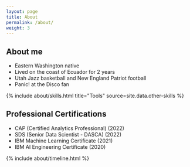 ```yaml
---
layout: page
title: About
permalink: /about/
weight: 3
---
```


## **About me**
* Eastern Washington native
* Lived on the coast of Ecuador for 2 years
* Utah Jazz basketball and New England Patriot football
* Panic! at the Disco fan

<div class="row">
{% include about/skills.html title="Tools" source=site.data.other-skills %}
</div>

## **Professional Certifications**
* CAP (Certified Analytics Professional) (2022)
* SDS (Senior Data Scientist - DASCA) (2022)
* IBM Machine Learning Certificate (2021)
* IBM AI Engineering Certificate (2020)


<div class="row">
{% include about/timeline.html %}
</div>

